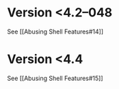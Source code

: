 
# Version <4.2–048

See [[Abusing Shell Features#14]]

# Version <4.4

See [[Abusing Shell Features#15]]
